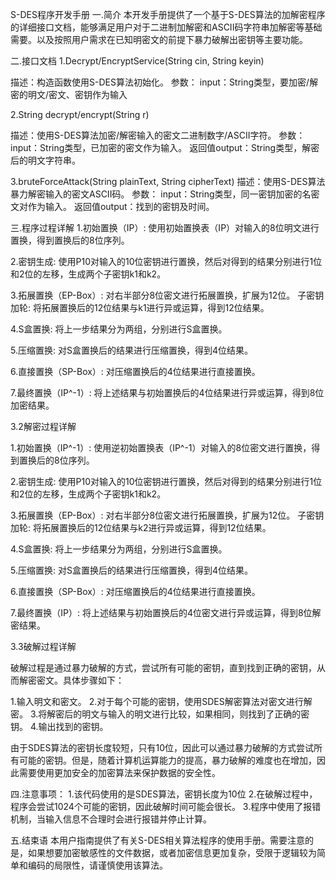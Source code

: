 S-DES程序开发手册
一.简介
本开发手册提供了一个基于S-DES算法的加解密程序的详细接口文档，能够满足用户对于二进制加解密和ASCII码字符串加解密等基础需要。以及按照用户需求在已知明密文的前提下暴力破解出密钥等主要功能。

二.接口文档
1.Decrypt/EncryptService(String cin, String keyin)

描述：构造函数使用S-DES算法初始化。
参数：
input：String类型，要加密/解密的明文/密文、密钥作为输入



2.String decrypt/encrypt(String r)

描述：使用S-DES算法加密/解密输入的密文二进制数字/ASCII字符。
参数：
input：String类型，已加密的密文作为输入。
返回值output：String类型，解密后的明文字符串。


3.bruteForceAttack(String plainText, String cipherText) 
描述：使用S-DES算法暴力解密输入的密文ASCII码。
参数：
input：String类型，同一密钥加密的名密文对作为输入。
返回值output：找到的密钥及时间。


三.程序过程详解
1.初始置换（IP）: 使用初始置换表（IP）对输入的8位明文进行置换，得到置换后的8位序列。

2.密钥生成: 使用P10对输入的10位密钥进行置换，然后对得到的结果分别进行1位和2位的左移，生成两个子密钥k1和k2。

3.拓展置换（EP-Box）: 对右半部分8位密文进行拓展置换，扩展为12位。 子密钥加轮: 将拓展置换后的12位结果与k1进行异或运算，得到12位结果。

4.S盒置换: 将上一步结果分为两组，分别进行S盒置换。

5.压缩置换: 对S盒置换后的结果进行压缩置换，得到4位结果。

6.直接置换（SP-Box）: 对压缩置换后的4位结果进行直接置换。

7.最终置换（IP^-1）: 将上述结果与初始置换后的4位结果进行异或运算，得到8位加密结果。

3.2解密过程详解

1.初始置换（IP^-1）: 使用逆初始置换表（IP^-1）对输入的8位密文进行置换，得到置换后的8位序列。

2.密钥生成: 使用P10对输入的10位密钥进行置换，然后对得到的结果分别进行1位和2位的左移，生成两个子密钥k1和k2。

3.拓展置换（EP-Box）: 对右半部分8位密文进行拓展置换，扩展为12位。 子密钥加轮: 将拓展置换后的12位结果与k2进行异或运算，得到12位结果。

4.S盒置换: 将上一步结果分为两组，分别进行S盒置换。

5.压缩置换: 对S盒置换后的结果进行压缩置换，得到4位结果。

6.直接置换（SP-Box）: 对压缩置换后的4位结果进行直接置换。

7.最终置换（IP）: 将上述结果与初始置换后的4位密文进行异或运算，得到8位解密结果。

3.3破解过程详解

破解过程是通过暴力破解的方式，尝试所有可能的密钥，直到找到正确的密钥，从而解密密文。具体步骤如下：

1.输入明文和密文。 2.对于每个可能的密钥，使用SDES解密算法对密文进行解密。 3.将解密后的明文与输入的明文进行比较，如果相同，则找到了正确的密钥。 4.输出找到的密钥。

由于SDES算法的密钥长度较短，只有10位，因此可以通过暴力破解的方式尝试所有可能的密钥。但是，随着计算机运算能力的提高，暴力破解的难度也在增加，因此需要使用更加安全的加密算法来保护数据的安全性。

四.注意事项：
1.该代码使用的是SDES算法，密钥长度为10位
2.在破解过程中，程序会尝试1024个可能的密钥，因此破解时间可能会很长。
3.程序中使用了报错机制，当输入信息不合理时会进行报错并停止计算。

五.结束语
本用户指南提供了有关S-DES相关算法程序的使用手册。需要注意的是，如果想要加密敏感性的文件数据，或者加密信息更加复杂，受限于逻辑较为简单和编码的局限性，请谨慎使用该算法。